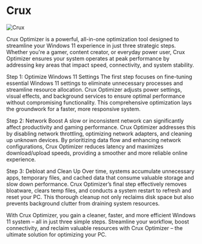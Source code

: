 # Crux

![Crux](./path/to/image.png)

Crux Optimizer is a powerful, all-in-one optimization tool designed to streamline your Windows 11 experience in just three strategic steps. Whether you're a gamer, content creator, or everyday power user, Crux Optimizer ensures your system operates at peak performance by addressing key areas that impact speed, connectivity, and system stability.

Step 1: Optimize Windows 11 Settings
The first step focuses on fine-tuning essential Windows 11 settings to eliminate unnecessary processes and streamline resource allocation. Crux Optimizer adjusts power settings, visual effects, and background services to ensure optimal performance without compromising functionality. This comprehensive optimization lays the groundwork for a faster, more responsive system.

Step 2: Network Boost
A slow or inconsistent network can significantly affect productivity and gaming performance. Crux Optimizer addresses this by disabling network throttling, optimizing network adapters, and cleaning up unknown devices. By prioritizing data flow and enhancing network configurations, Crux Optimizer reduces latency and maximizes download/upload speeds, providing a smoother and more reliable online experience.

Step 3: Debloat and Clean Up
Over time, systems accumulate unnecessary apps, temporary files, and cached data that consume valuable storage and slow down performance. Crux Optimizer’s final step effectively removes bloatware, clears temp files, and conducts a system restart to refresh and reset your PC. This thorough cleanup not only reclaims disk space but also prevents background clutter from draining system resources.

With Crux Optimizer, you gain a cleaner, faster, and more efficient Windows 11 system – all in just three simple steps. Streamline your workflow, boost connectivity, and reclaim valuable resources with Crux Optimizer – the ultimate solution for optimizing your PC.
